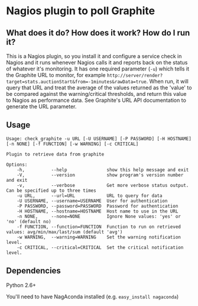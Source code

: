 Nagios plugin to poll Graphite
===

What does it do? How does it work? How do I run it?
---

This is a Nagios plugin, so you install it and configure a service check in Nagios and it runs whenever Nagios calls it and reports back on the status of whatever it's monitoring. It has one required parameter (`-u`) which tells it the Graphite URL to monitor, for example `http://server/render?target=stats.auctionStart&from=-1minutes&rawData=true`. When run, it will query that URL and treat the average of the values returned as the 'value' to be compared against the warning/critical thresholds, and return this value to Nagios as performance data. See Graphite's URL API documentation to generate the URL parameter.

Usage
---
```
Usage: check_graphite -u URL [-U USERNAME] [-P PASSWORD] [-H HOSTNAME] [-n NONE] [-f FUNCTION] [-w WARNING] [-c CRITICAL]

Plugin to retrieve data from graphite

Options:
    -h,          --help               show this help message and exit
    -V,          --version            show program's version number and exit
    -v,          --verbose            Get more verbose status output. Can be specified up to three times
    -u URL,      --url=URL            URL to query for data
    -U USERNAME, --username=USERNAME  User for authentication
    -P PASSWORD, --password=PASSWORD  Password for authentication
    -H HOSTNAME, --hostname=HOSTNAME  Host name to use in the URL
    -n NONE,     --none=NONE          Ignore None values: 'yes' or 'no' (default no)
    -f FUNCTION, --function=FUNCTION  Function to run on retrieved values: avg/min/max/last/sum (default 'avg')
    -w WARNING,  --warning=WARNING    Set the warning notification level.
    -c CRITICAL, --critical=CRITICAL  Set the critical notification level.
```

Dependencies
---

Python 2.6+

You'll need to have NagAconda installed (e.g. `easy_install nagaconda`)
